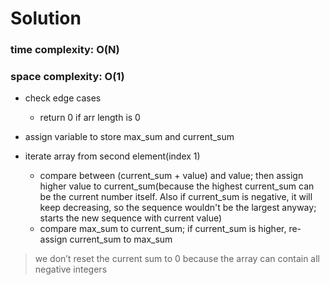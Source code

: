 # Solution
### time complexity: O(N)
### space complexity: O(1)

* check edge cases  
  * return 0 if arr length is 0  

* assign variable to store max_sum and current_sum  
* iterate array from second element(index 1)  
  * compare between (current_sum + value) and value; then assign higher value to current_sum(because the highest current_sum can be the current number itself. Also if current_sum is negative, it will keep decreasing, so the sequence wouldn't be the largest anyway; starts the new sequence with current value)  
  * compare max_sum to current_sum; if current_sum is higher, re-assign current_sum to max_sum   

> we don’t reset the current sum to 0 because the array can contain all negative integers  
